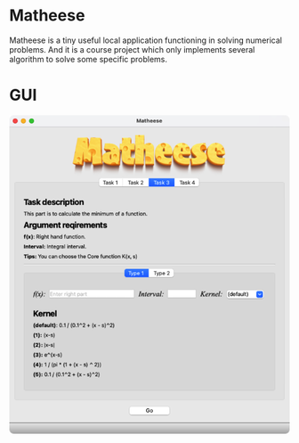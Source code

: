 # Matheese
Matheese  is a tiny useful local application functioning in solving numerical problems.
And it is a course project which only implements several algorithm to solve some specific problems.
# GUI
![](readme/shot.png)
